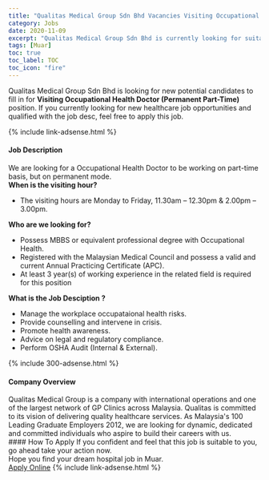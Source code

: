 ```yaml
---
title: "Qualitas Medical Group Sdn Bhd Vacancies Visiting Occupational Health Doctor (Permanent Part-Time)" 
category: Jobs 
date: 2020-11-09 
excerpt: "Qualitas Medical Group Sdn Bhd is currently looking for suitable person to fill in the Visiting Occupational Health Doctor (Permanent Part-Time) which positioned at Muar" 
tags: [Muar] 
toc: true 
toc_label: TOC 
toc_icon: "fire" 
--- 
```


<p>Qualitas Medical Group Sdn Bhd is looking for new potential candidates to fill in for <b>Visiting Occupational Health Doctor (Permanent Part-Time)</b> position. If you currently looking for new healthcare job opportunities and qualified with the job desc, feel free to apply this job.
</p>{% include link-adsense.html %} 
<div><div><div><h4>Job Description</h4></div></div><div><div><span><div><div>We are looking for a Occupational Health Doctor to be working on part-time basis, but on permanent mode.</div><div><strong>When is the visiting hour?</strong></div><ul><li>The visiting hours are Monday to Friday, 11.30am &#8211; 12.30pm &amp; 2.00pm &#8211; 3.00pm.</li></ul><div><strong>Who are we looking for?</strong></div><ul><li>Possess MBBS or equivalent professional degree with Occupational Health.&#160;</li><li>Registered with the Malaysian Medical Council and possess a valid and current Annual Practicing Certificate (APC).</li><li>At least 3 year(s) of working experience in the related field is required for this position</li></ul><div><strong>What is the Job Desciption ?</strong></div><ul><li>Manage the workplace occupataional health risks.</li><li>Provide counselling and intervene in crisis.</li><li>Promote health awareness.</li><li>Advice on legal and regulatory compliance.</li><li>Perform OSHA Audit (Internal &amp; External).</li></ul></div></span></div></div></div> 
{% include 300-adsense.html %} 
<div><div><div><h4>Company Overview</h4></div></div><div><div><span><div><div>
	Qualitas Medical Group is a company with international operations and one of the largest network of GP Clinics across Malaysia. Qualitas is committed to its vision of delivering quality healthcare services. As Malaysia's 100 Leading Graduate Employers 2012, we are looking for dynamic, dedicated and committed individuals who aspire to build their careers with us.</div></div></span></div></div></div> 
#### How To Apply 
If you confident and feel that this job is suitable to you, go ahead take your action now. <br/> 
Hope you find your dream hospital job in Muar. <br/> 
<a href="https://www.jobstreet.com.my/en/job/visiting-occupational-health-doctor-permanent-part-time-4411245?jobId=jobstreet-my-job-4411245&sectionRank=9&token=0~a35b1b76-7af3-4468-9149-d70d57c10bbb&fr=SRP%20View%20In%20New%20Ta" class="btn btn--warning" target="_blank" rel="nofollow noopenner">Apply Online</a> 
{% include link-adsense.html %} 